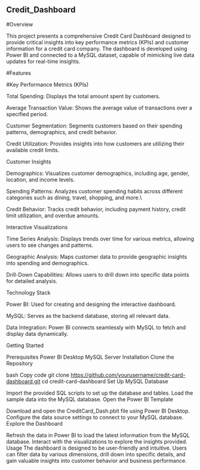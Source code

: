 ## Credit_Dashboard
#Overview

This project presents a comprehensive Credit Card Dashboard designed to provide critical insights into key performance metrics (KPIs) and customer information for a credit card company. The dashboard is developed using Power BI and connected to a MySQL dataset, capable of mimicking live data updates for real-time insights.

#Features

#Key Performance Metrics (KPIs)

Total Spending: Displays the total amount spent by customers.

Average Transaction Value: Shows the average value of transactions over a specified period.

Customer Segmentation: Segments customers based on their spending patterns, demographics, and credit behavior.

Credit Utilization: Provides insights into how customers are utilizing their available credit limits.

Customer Insights

Demographics: Visualizes customer demographics, including age, gender, location, and income levels.

Spending Patterns: Analyzes customer spending habits across different categories such as dining, travel, shopping, and more.\

Credit Behavior: Tracks credit behavior, including payment history, credit limit utilization, and overdue amounts.

Interactive Visualizations

Time Series Analysis: Displays trends over time for various metrics, allowing users to see changes and patterns.

Geographic Analysis: Maps customer data to provide geographic insights into spending and demographics.

Drill-Down Capabilities: Allows users to drill down into specific data points for detailed analysis.

Technology Stack

Power BI: Used for creating and designing the interactive dashboard.

MySQL: Serves as the backend database, storing all relevant data.

Data Integration: Power BI connects seamlessly with MySQL to fetch and display data dynamically.

Getting Started

Prerequisites
Power BI Desktop
MySQL Server
Installation
Clone the Repository

bash
Copy code
git clone https://github.com/yourusername/credit-card-dashboard.git
cd credit-card-dashboard
Set Up MySQL Database

Import the provided SQL scripts to set up the database and tables.
Load the sample data into the MySQL database.
Open the Power BI Template

Download and open the CreditCard_Dash.pbit file using Power BI Desktop.
Configure the data source settings to connect to your MySQL database.
Explore the Dashboard

Refresh the data in Power BI to load the latest information from the MySQL database.
Interact with the visualizations to explore the insights provided.
Usage
The dashboard is designed to be user-friendly and intuitive. Users can filter data by various dimensions, drill down into specific details, and gain valuable insights into customer behavior and business performance.
